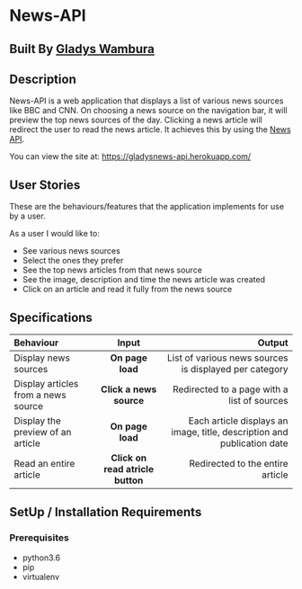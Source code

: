 # News-API

## Built By [Gladys Wambura](https://github.com/gladyswambura)

## Description
News-API is a web application that displays a list of various news sources like BBC and CNN. On choosing a news source on the navigation bar, it will preview the top news sources of the day. Clicking a news article will redirect the user to read the news article. It achieves this by using the [News API](https://newsapi.org/).

You can view the site at: https://gladysnews-api.herokuapp.com/

## User Stories
These are the behaviours/features that the application implements for use by a user.

As a user I would like to:
* See various news sources 
* Select the ones they prefer
* See the top news articles from that news source
* See the image, description and time the news article was created
* Click on an article and read it fully from the news source

## Specifications
| Behaviour | Input | Output |
| :---------------- | :---------------: | ------------------: |
| Display news sources | **On page load** | List of various news sources is displayed per category |
| Display articles from a news source | **Click a news source** | Redirected to a page with a list of sources |
| Display the preview of an article | **On page load** | Each article displays an image, title, description and publication date |
| Read an entire article | **Click on read atricle button** | Redirected to the entire article |

## SetUp / Installation Requirements
### Prerequisites
* python3.6
* pip
* virtualenv
